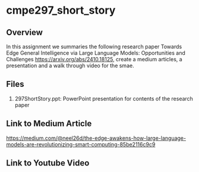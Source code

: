# cmpe297_short_story

## Overview

In this assignment we summaries the following research paper Towards Edge General Intelligence via Large
Language Models: Opportunities and Challenges  https://arxiv.org/abs/2410.18125, create a medium articles, a presentation and a walk through video for the smae.

## Files

1. 297ShortStory.ppt: PowerPoint presentation for contents of the research paper

## Link to Medium Article
https://medium.com/@neel26d/the-edge-awakens-how-large-language-models-are-revolutionizing-smart-computing-85be2116c9c9

## Link to Youtube Video

